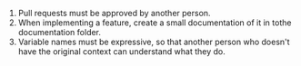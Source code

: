 1. Pull requests must be approved by another person.
2. When implementing a feature, create a small documentation of it in tothe documentation folder.
3. Variable names must be expressive, so that another person who doesn't have the original context can understand what they do.
